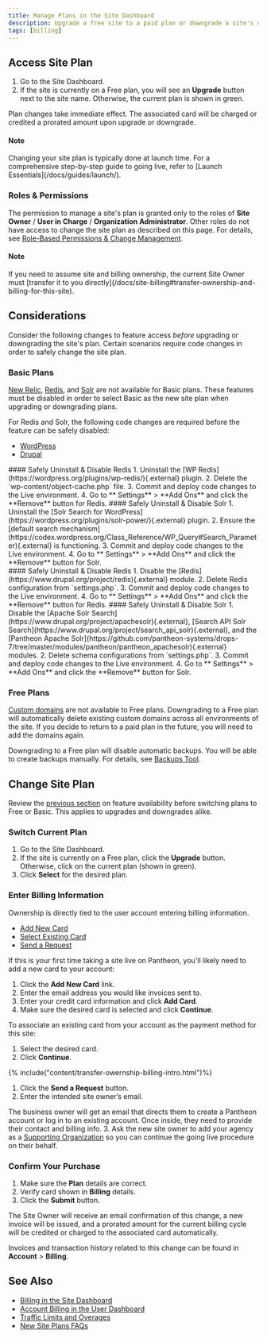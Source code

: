 ```yaml
---
title: Manage Plans in the Site Dashboard
description: Upgrade a free site to a paid plan or downgrade a site's current plan within the Site Dashboard.
tags: [billing]
---
```

## Access Site Plan
1. Go to the Site Dashboard.
2. If the site is currently on a Free plan, you will see an **Upgrade** button next to the site name. Otherwise, the current plan is shown in green.

Plan changes take immediate effect. The associated card will be charged or credited a prorated amount upon upgrade or downgrade.

<div class="alert alert-info">
<h4 class="info">Note</h4>
<p markdown="1">Changing your site plan is typically done at launch time. For a comprehensive step-by-step guide to going live, refer to [Launch Essentials](/docs/guides/launch/).</p></div>

### Roles & Permissions
The permission to manage a site's plan is granted only to the roles of **Site Owner** / **User in Charge** / **Organization Administrator**. Other roles do not have access to change the site plan as described on this page. For details, see <a href="/docs/change-management/#site-level-roles-and-permissions" data-proofer-ignore>Role-Based Permissions & Change Management</a>.

<div class="alert alert-info">
<h4 class="info">Note</h4>
<p markdown="1">If you need to assume site and billing ownership, the current Site Owner must [transfer it to you directly](/docs/site-billing#transfer-ownership-and-billing-for-this-site).</p></div>

## Considerations
Consider the following changes to feature access _before_ upgrading or downgrading the site's plan. Certain scenarios require code changes in order to safely change the site plan.
### Basic Plans
[New Relic](/docs/new-relic/), [Redis](/docs/redis/), and [Solr](/docs/solr) are not available for Basic plans. These features must be disabled in order to select Basic as the new site plan when upgrading or downgrading plans.

For Redis and Solr, the following code changes are required before the feature can be safely disabled:

<!-- Nav tabs -->
<ul class="nav nav-tabs" role="tablist">
  <!-- Active tab -->
  <li id="wp-id" role="presentation" class="active"><a href="#wp" aria-controls="wp" role="tab" data-toggle="tab">WordPress</a></li>
  <!-- 2nd Tab Nav -->
  <li id="drops-id" role="presentation"><a href="#drops" aria-controls="drops" role="tab" data-toggle="tab">Drupal</a></li>
</ul>
<!-- Tab panes -->
<div class="tab-content">
  <!-- Active pane content -->
  <div role="tabpanel" class="tab-pane active" id="wp" markdown="1">
#### Safely Uninstall & Disable Redis
1. Uninstall the [WP Redis](https://wordpress.org/plugins/wp-redis/){.external} plugin.
2. Delete the `wp-content/object-cache.php` file.
3. Commit and deploy code changes to the Live environment.
4. Go to **<span class="glyphicons glyphicons-cogwheel"></span> Settings** > **Add Ons** and click the **Remove** button for Redis.  
#### Safely Uninstall & Disable Solr
1. Uninstall the [Solr Search for WordPress](https://wordpress.org/plugins/solr-power/){.external} plugin.
2. Ensure the [default search mechanism](https://codex.wordpress.org/Class_Reference/WP_Query#Search_Parameter){.external} is functioning.
3. Commit and deploy code changes to the Live environment.
4. Go to **<span class="glyphicons glyphicons-cogwheel"></span> Settings** > **Add Ons** and click the **Remove** button for Solr.  
  </div>
  <!-- 2nd pane content -->
  <div role="tabpanel" class="tab-pane" id="drops" markdown="1">
#### Safely Uninstall & Disable Redis
1. Disable the [Redis](https://www.drupal.org/project/redis){.external} module.
2. Delete Redis configuration from `settings.php`.
3. Commit and deploy code changes to the Live environment.
4. Go to **<span class="glyphicons glyphicons-cogwheel"></span> Settings** > **Add Ons** and click the **Remove** button for Redis.  
#### Safely Uninstall & Disable Solr
1. Disable the [Apache Solr Search](https://www.drupal.org/project/apachesolr){.external}, [Search API Solr Search](https://www.drupal.org/project/search_api_solr){.external}, and the [Pantheon Apache Solr](https://github.com/pantheon-systems/drops-7/tree/master/modules/pantheon/pantheon_apachesolr){.external} modules.
2. Delete schema configurations from `settings.php`.
3. Commit and deploy code changes to the Live environment.
4. Go to **<span class="glyphicons glyphicons-cogwheel"></span> Settings** > **Add Ons** and click the **Remove** button for Solr.  
  </div>
</div>

### Free Plans
[Custom domains](/docs/domains/#custom-domains) are not available to Free plans. Downgrading to a Free plan will automatically delete existing custom domains across all environments of the site. If you decide to return to a paid plan in the future, you will need to add the domains again.

Downgrading to a Free plan will disable automatic backups. You will be able to create backups manually. For details, see [Backups Tool](/docs/backups/).

## Change Site Plan
Review the [previous section](#considerations) on feature availability before switching plans to Free or Basic. This applies to upgrades and downgrades alike.
### Switch Current Plan
1. Go to the Site Dashboard.
2. If the site is currently on a Free plan, click the **Upgrade** button. Otherwise, click on the current plan (shown in green).
3. Click **Select** for the desired plan.

### Enter Billing Information
Ownership is directly tied to the user account entering billing information.
<!-- Nav tabs -->
<ul class="nav nav-tabs" role="tablist">
  <!-- Active tab -->
  <li id="add-cc-id" role="presentation" class="active"><a href="#add-cc" aria-controls="add-cc" role="tab" data-toggle="tab">Add New Card</a></li>
  <!-- 2nd Tab Nav -->
  <li id="existing-cc-id" role="presentation"><a href="#existing-cc" aria-controls="existing-cc" role="tab" data-toggle="tab">Select Existing Card</a></li>
  <!-- 3RD Tab Nav -->
  <li id="request-payment-id" role="presentation"><a href="#request-payment" aria-controls="request-payment" role="tab" data-toggle="tab">Send a Request</a></li>

</ul>
<!-- Tab panes -->
<div class="tab-content">
  <!-- Active pane content -->
  <div role="tabpanel" class="tab-pane active" id="add-cc" markdown="1">
If this is your first time taking a site live on Pantheon, you'll likely need to add a new card to your account:

1. Click the **<span class="glyphicon glyphicon-plus"></span> Add New Card** link.
2. Enter the email address you would like invoices sent to.
3. Enter your credit card information and click **Add Card**.
4. Make sure the desired card is selected and click **Continue**.
  </div>
  <!-- 2nd pane content -->
  <div role="tabpanel" class="tab-pane" id="existing-cc" markdown="1">
To associate an existing card from your account as the payment method for this site:

1. Select the desired card.
2. Click **Continue**.
  </div>
  <!-- 3rd pane content -->
  <div role="tabpanel" class="tab-pane" id="request-payment" markdown="1">
{% include("content/transfer-owernship-billing-intro.html")%}

1. Click the **<span class="glyphicons glyphicons-envelope"></span> Send a Request** button.
2. Enter the intended site owner’s email.

 The business owner will get an email that directs them to create a Pantheon account or log in to an existing account. Once inside, they need to provide their contact and billing info.
3. Ask the new site owner to add your agency as a [Supporting Organization](/docs/team-management/#add-a-supporting-organization) so you can continue the going live procedure on their behalf.
  </div>
</div>

### Confirm Your Purchase
1. Make sure the **Plan** details are correct.
2. Verify card shown in **Billing** details.
3. Click the **Submit** button.

The Site Owner will receive an email confirmation of this change, a new invoice will be issued, and a prorated amount for the current billing cycle will be credited or charged to the associated card automatically.

Invoices and transaction history related to this change can be found in **<span class="glyphicons glyphicons-cogwheel"></span> Account** > **Billing**.

## See Also
- [Billing in the Site Dashboard](/docs/site-billing/)
- [Account Billing in the User Dashboard](/docs/account-billing/)
- [Traffic Limits and Overages](/docs/traffic-limits/)
- [New Site Plans FAQs](/docs/new-plans-faq/)
